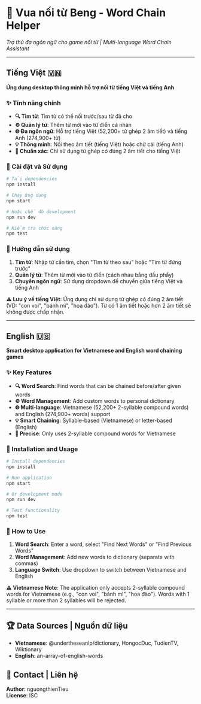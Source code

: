 # 🎯 Vua nối từ Beng - Word Chain Helper
*Trợ thủ đa ngôn ngữ cho game nối từ | Multi-language Word Chain Assistant*

---

## Tiếng Việt 🇻🇳

**Ứng dụng desktop thông minh hỗ trợ nối từ tiếng Việt và tiếng Anh**

### ✨ Tính năng chính
- **🔍 Tìm từ**: Tìm từ có thể nối trước/sau từ đã cho
- **⚙️ Quản lý từ**: Thêm từ mới vào từ điển cá nhân
- **🌐 Đa ngôn ngữ**: Hỗ trợ tiếng Việt (52,200+ từ ghép 2 âm tiết) và tiếng Anh (274,900+ từ)
- **💡 Thông minh**: Nối theo âm tiết (tiếng Việt) hoặc chữ cái (tiếng Anh)
- **🎯 Chuẩn xác**: Chỉ sử dụng từ ghép có đúng 2 âm tiết cho tiếng Việt

### 🚀 Cài đặt và Sử dụng
```bash
# Tải dependencies
npm install

# Chạy ứng dụng
npm start

# Hoặc chế độ development
npm run dev

# Kiểm tra chức năng
npm test
```

### 📝 Hướng dẫn sử dụng
1. **Tìm từ**: Nhập từ cần tìm, chọn "Tìm từ theo sau" hoặc "Tìm từ đứng trước"
2. **Quản lý từ**: Thêm từ mới vào từ điển (cách nhau bằng dấu phẩy)
3. **Chuyển ngôn ngữ**: Sử dụng dropdown để chuyển giữa tiếng Việt và tiếng Anh

**⚠️ Lưu ý về tiếng Việt**: Ứng dụng chỉ sử dụng từ ghép có đúng 2 âm tiết (VD: "con voi", "bánh mì", "hoa đào"). Từ có 1 âm tiết hoặc hơn 2 âm tiết sẽ không được chấp nhận.

---

## English 🇺🇸

**Smart desktop application for Vietnamese and English word chaining games**

### ✨ Key Features
- **🔍 Word Search**: Find words that can be chained before/after given words
- **⚙️ Word Management**: Add custom words to personal dictionary
- **🌐 Multi-language**: Vietnamese (52,200+ 2-syllable compound words) and English (274,900+ words) support
- **💡 Smart Chaining**: Syllable-based (Vietnamese) or letter-based (English)
- **🎯 Precise**: Only uses 2-syllable compound words for Vietnamese

### 🚀 Installation and Usage
```bash
# Install dependencies
npm install

# Run application
npm start

# Or development mode
npm run dev

# Test functionality
npm test
```

### 📝 How to Use
1. **Word Search**: Enter a word, select "Find Next Words" or "Find Previous Words"
2. **Word Management**: Add new words to dictionary (separate with commas)
3. **Language Switch**: Use dropdown to switch between Vietnamese and English

**⚠️ Vietnamese Note**: The application only accepts 2-syllable compound words for Vietnamese (e.g., "con voi", "bánh mì", "hoa đào"). Words with 1 syllable or more than 2 syllables will be rejected.

---

## 🏆 Data Sources | Nguồn dữ liệu
- **Vietnamese**: @undertheseanlp/dictionary, HongocDuc, TudienTV, Wiktionary
- **English**: an-array-of-english-words

## 📧 Contact | Liên hệ
**Author**: nguongthienTieu  
**License**: ISC